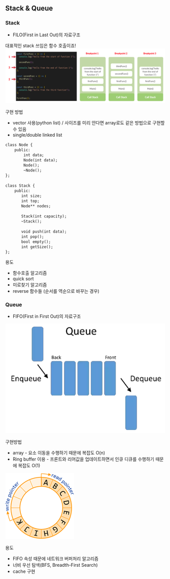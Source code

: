 ## Stack & Queue

### Stack

* FILO(First in Last Out)의 자료구조

대표적인 stack 쓰임은 함수 호출이죠!
![functionstack](../images/1-2.png)

구현 방법
* vector 사용(python list) / 사이즈를 미리 안다면 array로도 같은 방법으로 구현할 수 있음
* single/double linked list

```
class Node {
    public:
        int data;
        Node(int data);
        Node();
        ~Node();
};

class Stack {
    public:
       int size;
       int top;
       Node** nodes;

       Stack(int capacity);
       ~Stack();

       void push(int data);
       int pop();
       bool empty();
       int getSize();
};
```

용도
* 함수호출 알고리즘
* quick sort 
* 미로찾기 알고리즘
* reverse 함수들 (순서를 역순으로 바꾸는 경우)

### Queue

* FIFO(First in First Out)의 자료구조

![queue](../images/1-3.png)

구현방법
* array - 요소 이동을 수행하기 때문에 복잡도 O(n)
* Ring buffer 이용 - 프론트와 리어값을 업데이트하면서 인큐 디큐를 수행하기 때문에 복잡도 O(1)

![ringbuffer](../images/1-4.png)

용도
* FIFO 속성 때문에 네트워크 버퍼처리 알고리즘
* 너비 우선 탐색(BFS, Breadth-First Search)
* cache 구현

